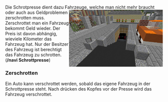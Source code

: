 Die Schrotpresse dient dazu Fahrzeuge, welche man nicht mehr <img align="right" width="300" eight="200" src="../../../assets/image/orte/Schrottpresse.png"> braucht oder auch aus Geldproblemen zerschrotten muss. 
Zerschrottet man ein Fahrzeug bekommt Geld wieder. Der Preis ist davon abhängig, wieviele Kilometer das Fahrzeug hat. Nur der Besitzer des Fahrzeug ist berechtigt das Fahrzeug zu schrotten.
(**/navi Schrottpresse**)

### Zerschrotten
Ein Auto kann verschrottet werden, sobald das eigene Fahrzeug in der Schrottpresse steht. 
Nach drücken des Kopfes vor der Presse wird das Fahrzeug verschrottet.
